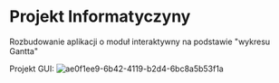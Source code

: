 # Projekt Informatyczyny
Rozbudowanie aplikacji o moduł interaktywny na podstawie "wykresu Gantta"

Projekt GUI:
![ae0f1ee9-6b42-4119-b2d4-6bc8a5b53f1a](https://github.com/michalpasiecznik/projektinformatyczny/assets/100565068/d9108826-ce32-4b31-a3e5-c0f1a14f021a)
